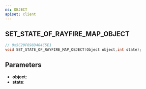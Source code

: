 ```yaml
---
ns: OBJECT
apiset: client
---
```

## SET_STATE_OF_RAYFIRE_MAP_OBJECT

```c
// 0x5C29F698D404C5E1
void SET_STATE_OF_RAYFIRE_MAP_OBJECT(Object object,int state);
```


## Parameters
* **object**:
* **state**: